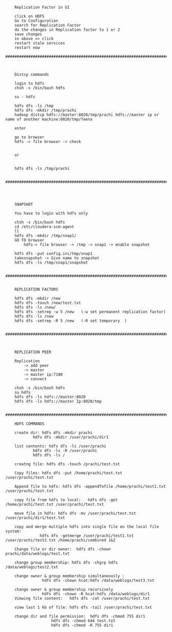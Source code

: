 		Replication Factor in UI
		
		click on HDFS
		Go to Configuration
		search for Replication Factor
		do the changes in Replication factor to 1 or 2
		save changes
		in above => click
		restart stale services
		restart now
		########################################################################################
		
		
		
		Distcp commands
		
		login to hdfs
		chsh -s /bin/bash hdfs
		
		su - hdfs
		
		hdfs dfs -ls /tmp
		hdfs dfs -mkdir /tmp/prachi
		hadoop distcp hdfs://master:8020/tmp/prachi hdfs://master ip or name of another machine:8020/tmp/Teena
		
		enter
		
		go to browser 
		hdfs -> file browser -> check
		
		
		or
		
		
		hdfs dfs -ls /tmp/prachi
		
		###############################################################################################
		
		
		
		
		SNAPSHOT
		
		You have to login with hdfs only
		
		chsh -s /bin/bash hdfs
		cd /etc/cloudera-scm-agent
		ll
		hdfs dfs -mkdir /tmp/snap1/
		GO TO browser
			hdfs-> file browser -> /tmp -> snap1 -> enable snapshot
		
		hdfs dfs -put config.ini/tmp/snap1
		takesnapshot -> Give name to snapshot
		hdfs dfs -ls /tmp/snap1/snapshot
		
		#################################################################################################
		
		
		REPLICATION FACTORS
		
		hdfs dfs -mkdir /new
		hdfs dfs -touch /new/test.txt
		hdfs dfs -ls /new/
		hdfs dfs -setrep -w 5 /new   (-w set permanent replication factor)
		hdfs dfs -ls /new
		hdfs dfs -setrep -R 5 /new   (-R set temporary  )
		
		################################################################################################
		
		
		
		REPLICATION PEER
		
		Replication
			-> add peer
			-> master
			-> master ip:7180
			-> connect
		
		chsh -s /bin/bash hdfs
		su hdfs
		hdfs dfs -ls hdfs://master:8020
		hdfs dfs -ls hdfs://master Ip:8020/tmp
		
		#################################################################################################
		
		HDFS COMMANDS
		
		create dir: hdfs dfs -mkdir prachi
			    hdfs dfs -mkdir /user/prachi/dir1
		
		list contents: hdfs dfs -ls /user/prachi
				hdfs dfs -ls -R /user/prachi
				hdfs dfs -ls /
		
		creatng file: hdfs dfs -touch /prachi/test.txt
		
		Copy files: hdfs dfs -put /home/prachi/test.txt /user/prachi/test.txt
		
		Append file to hdfs: hdfs dfs -appendTofile /home/prachi/test1.txt /user/prachi/test.txt
		
		copy file from hdfs to local:   hdfs dfs -get /home/prachi/test.txt /user/prachi/test.txt
		
		move file in hdfs: hdfs dfs -mv /user/prachi/test.txt /user/prachi/dir1/test.txt
		
		copy and merge multiple hdfs into single file on the local file system:
				   hdfs dfs -getmerge /user/prachi/test1.txt /user/prachi/test2.txt /home/prachi/combined 1&2
		
		Change file or dir owner:  hdfs dfs -chown prachi/data/weblogs/test.txt
		
		change group membership: hdfs dfs -chgrp hdfs /data/weblogs/test2.txt
		
		change owner & group membership simultaneously :
					hdfs dfs -chown hcat:hdfs /data/weblogs/test3.txt
		
		change owner & group membership recursively
					hdfs dfs -chown -R hcat:hdfs /data/weblogs/dir1
		Viewing file content:   hdfs dfs -cat /user/prachi/test.txt
		
		view last 1 kb of file: hdfs dfs -tail /user/prachi/test.txt
		
		change dir and file permission:  hdfs dfs -chmod 755 dir1
						hdfs dfs -chmod 644 test.txt
						hdfs dfs -chmod -R 755 dir1

















